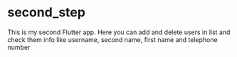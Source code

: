 # second_step

This is my second Flutter app. 
Here you can add and delete users in list and check them info like username, second name, first name and telephone number
